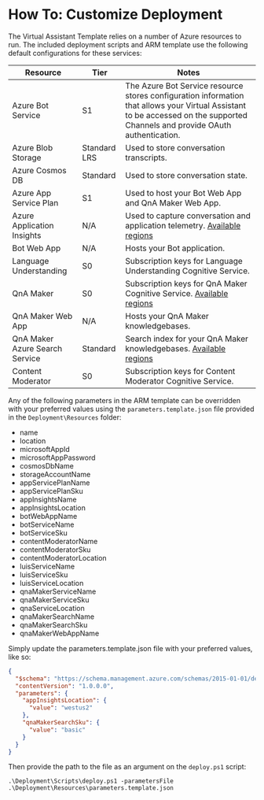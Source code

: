 # How To: Customize Deployment

The Virtual Assistant Template relies on a number of Azure resources to run. The included deployment scripts and ARM template use the following default configurations for these services:

Resource | Tier | Notes |
-------- | ---- | ----- |
Azure Bot Service | S1 | The Azure Bot Service resource stores configuration information that allows your Virtual Assistant to be accessed on the supported Channels and provide OAuth authentication. |
Azure Blob Storage | Standard LRS | Used to store conversation transcripts.
Azure Cosmos DB | Standard | Used to store conversation state. |
Azure App Service Plan | S1 | Used to host your Bot Web App and QnA Maker Web App. |
Azure Application Insights | N/A | Used to capture conversation and application telemetry. [Available regions](https://azure.microsoft.com/en-us/global-infrastructure/services/?products=monitor)
Bot Web App | N/A | Hosts your Bot application.
Language Understanding | S0 | Subscription keys for Language Understanding Cognitive Service.
QnA Maker | S0 | Subscription keys for QnA Maker Cognitive Service. [Available regions](https://azure.microsoft.com/en-us/global-infrastructure/services/?products=cognitive-services)
QnA Maker Web App | N/A | Hosts your QnA Maker knowledgebases.
QnA Maker Azure Search Service | Standard | Search index for your QnA Maker knowledgebases. [Available regions](https://azure.microsoft.com/en-us/global-infrastructure/services/?products=search)
Content Moderator | S0 | Subscription keys for Content Moderator Cognitive Service.

Any of the following parameters in the ARM template can be overridden with your preferred values using the `parameters.template.json` file provided in the `Deployment\Resources` folder:

- name
- location  
- microsoftAppId
- microsoftAppPassword
- cosmosDbName
- storageAccountName
- appServicePlanName
- appServicePlanSku
- appInsightsName
- appInsightsLocation
- botWebAppName
- botServiceName
- botServiceSku
- contentModeratorName
- contentModeratorSku
- contentModeratorLocation
- luisServiceName
- luisServiceSku
- luisServiceLocation
- qnaMakerServiceName
- qnaMakerServiceSku
- qnaServiceLocation
- qnaMakerSearchName
- qnaMakerSearchSku
- qnaMakerWebAppName

Simply update the parameters.template.json file with your preferred values, like so:

```json
{
  "$schema": "https://schema.management.azure.com/schemas/2015-01-01/deploymentParameters.json#",
  "contentVersion": "1.0.0.0",
  "parameters": {
    "appInsightsLocation": {
      "value": "westus2"
    },
    "qnaMakerSearchSku": {
      "value": "basic"
    }
  }
}
```

Then provide the path to the file as an argument on the `deploy.ps1` script:

```
.\Deployment\Scripts\deploy.ps1 -parametersFile .\Deployment\Resources\parameters.template.json
```

